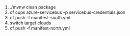 1. ./mvnw clean package
1. cf cups azure-servicebus -p servicebus-credentials.json
1. cf push -f manifest-south.yml
1. switch target clouds
1. cf push -f manifest-north.yml
